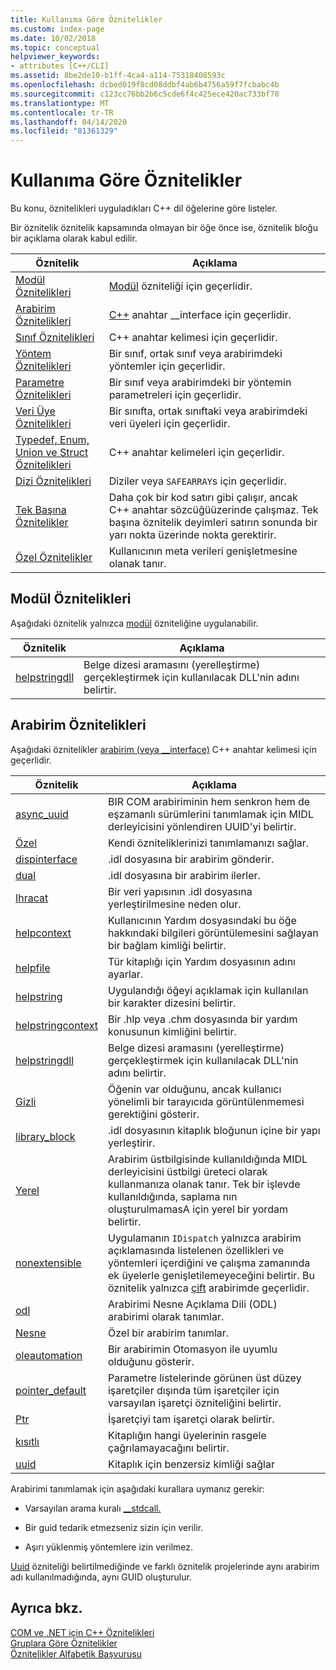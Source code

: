 ```yaml
---
title: Kullanıma Göre Öznitelikler
ms.custom: index-page
ms.date: 10/02/2018
ms.topic: conceptual
helpviewer_keywords:
- attributes [C++/CLI]
ms.assetid: 8be2de10-b1ff-4ca4-a114-75318408593c
ms.openlocfilehash: dcbed019f8cd08ddbf4ab6b4756a59f7fcbabc4b
ms.sourcegitcommit: c123cc76bb2b6c5cde6f4c425ece420ac733bf70
ms.translationtype: MT
ms.contentlocale: tr-TR
ms.lasthandoff: 04/14/2020
ms.locfileid: "81361329"
---
```

# <a name="attributes-by-usage"></a>Kullanıma Göre Öznitelikler

Bu konu, öznitelikleri uyguladıkları C++ dil öğelerine göre listeler.

Bir öznitelik öznitelik kapsamında olmayan bir öğe önce ise, öznitelik bloğu bir açıklama olarak kabul edilir.

|Öznitelik|Açıklama|
|---------------|-----------------|
|[Modül Öznitelikleri](module-attributes.md)|[Modül](module-cpp.md) özniteliği için geçerlidir.|
|[Arabirim Öznitelikleri](interface-attributes.md)|[C++](../../cpp/interface.md) anahtar __interface için geçerlidir.|
|[Sınıf Öznitelikleri](class-attributes.md)|C++ anahtar kelimesi için geçerlidir.|
|[Yöntem Öznitelikleri](method-attributes.md)|Bir sınıf, ortak sınıf veya arabirimdeki yöntemler için geçerlidir.|
|[Parametre Öznitelikleri](parameter-attributes.md)|Bir sınıf veya arabirimdeki bir yöntemin parametreleri için geçerlidir.|
|[Veri Üye Öznitelikleri](data-member-attributes.md)|Bir sınıfta, ortak sınıftaki veya arabirimdeki veri üyeleri için geçerlidir.|
|[Typedef, Enum, Union ve Struct Öznitelikleri](typedef-enum-union-and-struct-attributes.md)|C++ anahtar kelimeleri için geçerlidir.|
|[Dizi Öznitelikleri](array-attributes.md)|Diziler veya `SAFEARRAY`s için geçerlidir.|
|[Tek Başına Öznitelikler](stand-alone-attributes.md)|Daha çok bir kod satırı gibi çalışır, ancak C++ anahtar sözcüğüüzerinde çalışmaz. Tek başına öznitelik deyimleri satırın sonunda bir yarı nokta üzerinde nokta gerektirir.|
|[Özel Öznitelikler](custom-attributes-cpp.md)|Kullanıcının meta verileri genişletmesine olanak tanır.|

## <a name="module-attributes"></a>Modül Öznitelikleri

Aşağıdaki öznitelik yalnızca [modül](module-cpp.md) özniteliğine uygulanabilir.

|Öznitelik|Açıklama|
|---------------|-----------------|
|[helpstringdll](helpstringdll.md)|Belge dizesi aramasını (yerelleştirme) gerçekleştirmek için kullanılacak DLL'nin adını belirtir.|

## <a name="interface-attributes"></a>Arabirim Öznitelikleri

Aşağıdaki öznitelikler [arabirim (veya __interface)](../../cpp/interface.md) C++ anahtar kelimesi için geçerlidir.

|Öznitelik|Açıklama|
|---------------|-----------------|
|[async_uuid](async-uuid.md)|BIR COM arabiriminin hem senkron hem de eşzamanlı sürümlerini tanımlamak için MIDL derleyicisini yönlendiren UUID'yi belirtir.|
|[Özel](custom-cpp.md)|Kendi özniteliklerinizi tanımlamanızı sağlar.|
|[dispinterface](dispinterface.md)|.idl dosyasına bir arabirim gönderir.|
|[dual](dual.md)|.idl dosyasına bir arabirim ilerler.|
|[Ihracat](export.md)|Bir veri yapısının .idl dosyasına yerleştirilmesine neden olur.|
|[helpcontext](helpcontext.md)|Kullanıcının Yardım dosyasındaki bu öğe hakkındaki bilgileri görüntülemesini sağlayan bir bağlam kimliği belirtir.|
|[helpfile](helpfile.md)|Tür kitaplığı için Yardım dosyasının adını ayarlar.|
|[helpstring](helpstring.md)|Uygulandığı öğeyi açıklamak için kullanılan bir karakter dizesini belirtir.|
|[helpstringcontext](helpstringcontext.md)|Bir .hlp veya .chm dosyasında bir yardım konusunun kimliğini belirtir.|
|[helpstringdll](helpstringdll.md)|Belge dizesi aramasını (yerelleştirme) gerçekleştirmek için kullanılacak DLL'nin adını belirtir.|
|[Gizli](hidden.md)|Öğenin var olduğunu, ancak kullanıcı yönelimli bir tarayıcıda görüntülenmemesi gerektiğini gösterir.|
|[library_block](library-block.md)|.idl dosyasının kitaplık bloğunun içine bir yapı yerleştirir.|
|[Yerel](local-cpp.md)|Arabirim üstbilgisinde kullanıldığında MIDL derleyicisini üstbilgi üreteci olarak kullanmanıza olanak tanır. Tek bir işlevde kullanıldığında, saplama nın oluşturulmamasA için yerel bir yordam belirtir.|
|[nonextensible](nonextensible.md)|Uygulamanın `IDispatch` yalnızca arabirim açıklamasında listelenen özellikleri ve yöntemleri içerdiğini ve çalışma zamanında ek üyelerle genişletilemeyeceğini belirtir. Bu öznitelik yalnızca [çift](dual.md) arabirimde geçerlidir.|
|[odl](odl.md)|Arabirimi Nesne Açıklama Dili (ODL) arabirimi olarak tanımlar.|
|[Nesne](object-cpp.md)|Özel bir arabirim tanımlar.|
|[oleautomation](oleautomation.md)|Bir arabirimin Otomasyon ile uyumlu olduğunu gösterir.|
|[pointer_default](pointer-default.md)|Parametre listelerinde görünen üst düzey işaretçiler dışında tüm işaretçiler için varsayılan işaretçi özniteliğini belirtir.|
|[Ptr](ptr.md)|İşaretçiyi tam işaretçi olarak belirtir.|
|[kısıtlı](restricted.md)|Kitaplığın hangi üyelerinin rasgele çağrılamayacağını belirtir.|
|[uuid](uuid-cpp-attributes.md)|Kitaplık için benzersiz kimliği sağlar|

Arabirimi tanımlamak için aşağıdaki kurallara uymanız gerekir:

- Varsayılan arama kuralı [__stdcall.](../../cpp/stdcall.md)

- Bir guid tedarik etmezseniz sizin için verilir.

- Aşırı yüklenmiş yöntemlere izin verilmez.

[Uuid](uuid-cpp-attributes.md) özniteliği belirtilmediğinde ve farklı öznitelik projelerinde aynı arabirim adı kullanılmadığında, aynı GUID oluşturulur.

## <a name="see-also"></a>Ayrıca bkz.

[COM ve .NET için C++ Öznitelikleri](cpp-attributes-com-net.md)<br/>
[Gruplara Göre Öznitelikler](attributes-by-group.md)<br/>
[Öznitelikler Alfabetik Başvurusu](attributes-alphabetical-reference.md)
